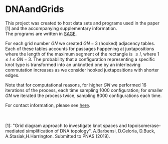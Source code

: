 # DNAandGrids
This project was created to host data sets and programs used in the paper [1] and the accompanying supplementary information.
<br>
The programs are written in <a href="http://www.sagemath.org/">SAGE</a>. <br>

For each grid number $GN$ we created $GN-3$ (hooked) adjacency tables. Each of these tables accounts for passages happening at juxtapositions where the length of the maximum segment of the rectangle is $\leq l$, where $1 \leq l \leq GN - 3$. The probability that a configuration representing a specific knot type is transformed into an unknotted one by an interleaving commutation increases as we consider hooked juxtapositions with shorter edges.<br>

Note that for computational reasons, for higher $GN$ we performed $16$ iterations of the process, each time sampling $1000$ configuration; for smaller $GN$ we iterated the process twice, sampling $8000$ configurations each time.<br>


For contact information, please see <a href="https://www.maths.ox.ac.uk/people/agnese.barbensi">here</a>.
<br><br><br>


[1]: "Grid diagram approach to investigate knot spaces and topoisomerase-mediated simplification of DNA topology", A.Barbensi, D.Celoria, D.Buck, A.Stasiak,H.Harrington. Submitted to PNAS (2019).
